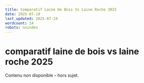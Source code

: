 ```yaml
---
title: Comparatif Laine De Bois Vs Laine Roche 2025
date: 2025-07-19
last_updated: 2025-07-19
wordcount: 14
robots: noindex
---
```


# comparatif laine de bois vs laine roche 2025

Contenu non disponible – hors sujet.